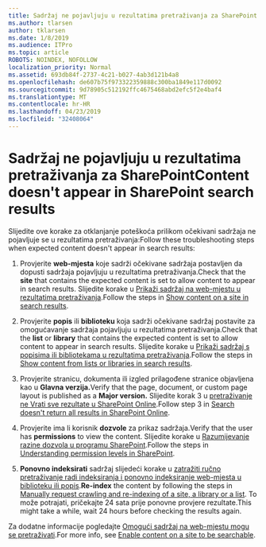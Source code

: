 ```yaml
---
title: Sadržaj ne pojavljuju u rezultatima pretraživanja za SharePoint
ms.author: tlarsen
author: tklarsen
ms.date: 1/8/2019
ms.audience: ITPro
ms.topic: article
ROBOTS: NOINDEX, NOFOLLOW
localization_priority: Normal
ms.assetid: 693db84f-2737-4c21-b027-4ab3d121b4a8
ms.openlocfilehash: de607b75f973322359888c300ba1849e117d0092
ms.sourcegitcommit: 9d78905c512192ffc4675468abd2efc5f2e4baf4
ms.translationtype: MT
ms.contentlocale: hr-HR
ms.lasthandoff: 04/23/2019
ms.locfileid: "32408064"
---
```

# <a name="content-doesnt-appear-in-sharepoint-search-results"></a><span data-ttu-id="90c9a-102">Sadržaj ne pojavljuju u rezultatima pretraživanja za SharePoint</span><span class="sxs-lookup"><span data-stu-id="90c9a-102">Content doesn't appear in SharePoint search results</span></span>

<span data-ttu-id="90c9a-103">Slijedite ove korake za otklanjanje poteškoća prilikom očekivani sadržaja ne pojavljuje se u rezultatima pretraživanja:</span><span class="sxs-lookup"><span data-stu-id="90c9a-103">Follow these troubleshooting steps when expected content doesn't appear in search results:</span></span>
  
1. <span data-ttu-id="90c9a-104">Provjerite **web-mjesta** koje sadrži očekivane sadržaja postavljen da dopusti sadržaja pojavljuju u rezultatima pretraživanja.</span><span class="sxs-lookup"><span data-stu-id="90c9a-104">Check that the **site** that contains the expected content is set to allow content to appear in search results.</span></span> <span data-ttu-id="90c9a-105">Slijedite korake u [Prikaži sadržaj na web-mjestu u rezultatima pretraživanja](https://docs.microsoft.com/sharepoint/make-site-content-searchable#show-content-on-a-site-in-search-results).</span><span class="sxs-lookup"><span data-stu-id="90c9a-105">Follow the steps in [Show content on a site in search results](https://docs.microsoft.com/sharepoint/make-site-content-searchable#show-content-on-a-site-in-search-results).</span></span>
    
2. <span data-ttu-id="90c9a-106">Provjerite **popis** ili **biblioteku** koja sadrži očekivane sadržaj postavite za omogućavanje sadržaja pojavljuju u rezultatima pretraživanja.</span><span class="sxs-lookup"><span data-stu-id="90c9a-106">Check that the **list** or **library** that contains the expected content is set to allow content to appear in search results.</span></span> <span data-ttu-id="90c9a-107">Slijedite korake u [Prikaži sadržaj s popisima ili bibliotekama u rezultatima pretraživanja](https://docs.microsoft.com/sharepoint/make-site-content-searchable#show-content-from-lists-or-libraries-in-search-results).</span><span class="sxs-lookup"><span data-stu-id="90c9a-107">Follow the steps in [Show content from lists or libraries in search results](https://docs.microsoft.com/sharepoint/make-site-content-searchable#show-content-from-lists-or-libraries-in-search-results).</span></span> 
    
3. <span data-ttu-id="90c9a-108">Provjerite stranicu, dokumenta ili izgled prilagođene stranice objavljena kao u **Glavna verzija.**</span><span class="sxs-lookup"><span data-stu-id="90c9a-108">Verify that the page, document, or custom page layout is published as a **Major version.**</span></span> <span data-ttu-id="90c9a-109">Slijedite korak 3 u [pretraživanje ne Vrati sve rezultate u SharePoint Online](https://go.microsoft.com/fwlink/?linkid=874525).</span><span class="sxs-lookup"><span data-stu-id="90c9a-109">Follow step 3 in [Search doesn't return all results in SharePoint Online](https://go.microsoft.com/fwlink/?linkid=874525).</span></span>
    
4. <span data-ttu-id="90c9a-110">Provjerite ima li korisnik **dozvole** za prikaz sadržaja.</span><span class="sxs-lookup"><span data-stu-id="90c9a-110">Verify that the user has **permissions** to view the content.</span></span> <span data-ttu-id="90c9a-111">Slijedite korake u [Razumijevanje razine dozvola u programu SharePoint](https://go.microsoft.com/fwlink/?linkid=867071).</span><span class="sxs-lookup"><span data-stu-id="90c9a-111">Follow the steps in [Understanding permission levels in SharePoint](https://go.microsoft.com/fwlink/?linkid=867071).</span></span>
    
5. <span data-ttu-id="90c9a-112">**Ponovno indeksirati** sadržaj slijedeći korake u [zatražiti ručno pretraživanje radi indeksiranja i ponovno indeksiranje web-mjesta u biblioteku ili popis](https://docs.microsoft.com/sharepoint/crawl-site-content).</span><span class="sxs-lookup"><span data-stu-id="90c9a-112">**Re-index** the content by following the steps in [Manually request crawling and re-indexing of a site, a library or a list](https://docs.microsoft.com/sharepoint/crawl-site-content).</span></span> <span data-ttu-id="90c9a-113">To može potrajati, pričekajte 24 sata prije ponovne provjere rezultate.</span><span class="sxs-lookup"><span data-stu-id="90c9a-113">This might take a while, wait 24 hours before checking the results again.</span></span>
    
<span data-ttu-id="90c9a-114">Za dodatne informacije pogledajte [Omogući sadržaj na web-mjestu mogu se pretraživati](https://docs.microsoft.com/sharepoint/make-site-content-searchable).</span><span class="sxs-lookup"><span data-stu-id="90c9a-114">For more info, see [Enable content on a site to be searchable](https://docs.microsoft.com/sharepoint/make-site-content-searchable).</span></span> 
  

